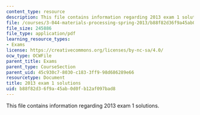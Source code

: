 ```yaml
---
content_type: resource
description: This file contains information regarding 2013 exam 1 solutions.
file: /courses/3-044-materials-processing-spring-2013/b88f82d36f9a45ab0d0fb12af097bad8_MIT3_044S13_2013exam1solns.pdf
file_size: 245886
file_type: application/pdf
learning_resource_types:
- Exams
license: https://creativecommons.org/licenses/by-nc-sa/4.0/
ocw_type: OCWFile
parent_title: Exams
parent_type: CourseSection
parent_uid: 45c930c7-8030-c183-3ff9-98d686289e66
resourcetype: Document
title: 2013 exam 1 solutions
uid: b88f82d3-6f9a-45ab-0d0f-b12af097bad8
---
```

This file contains information regarding 2013 exam 1 solutions.
